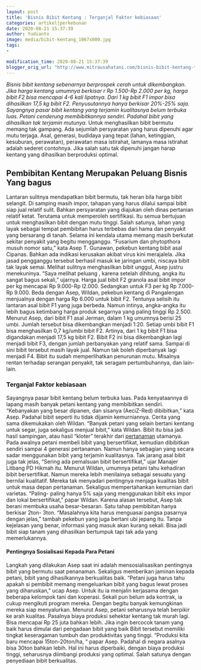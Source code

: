 ```yaml
---
layout: post
title: 'Bisnis Bibit Kentang : Terganjal Faktor kebiasaan'
categories: artikel|perkebunan
date: 2020-08-21 15:37:39
author: Yudianto
image: media/bibit-kentang_1067x800.jpg
tags:
- 

modification_time: 2020-08-21 15:37:39
blogger_orig_url: "http://www.mitrausahatani.com/bisnis-bibit-kentang-terganjal.html"
---
```


_Bisnis bibit kentang sebenarnya berprospek cerah untuk dikembangkan. Jika
harga kentang umumnya berkisar r Rp 1.500-Rp 2.000 per kg, harga bibit F2 bisa
mencapai 4-6 kali lipatnya. Dari 1 kg bibit F1 impor bisa dihasilkan 17,5 kg
bibit F2. Penyusutannya hanya berkisar 20%-25% saja. Sayangnya pasar bibit
kentang yang terjamin kualitasnya belum terbuka luas. Petani cenderung
membibitkannya sendiri. Padahal bibit yang dihasilkan tak terjamin mutunya._
Untuk menghasilkan bibit bermutu memang tak gampang. Ada sejumlah persyaratan
yang harus dipenuhi agar mutu terjaga. Asal, generasi, budidaya yang tepat
(lahan, ketinggian, kesuburan, perawatan), perawatan masa istirahat, lamanya
masa istirahat adalah sederet contohnya. Jika salah satu tak dipenuhi jangan
harap kentang yang dihasilkan berproduksi optimal.

## Pembibitan Kentang Merupakan Peluang Bisnis Yang bagus

Lantaran sulitnya mendapatkan bibit bermutu, tak heran bila harga bibit
selangit. Di samping masih impor, tahapan yang harus dilalui sampai bibit siap
jual relatif sulit. Bahkan persyaratan yang diajukan oleh dinas pertanian
relatif ketat. Terutama untuk memperoleh sertifikasi. Itu semua bertujuan
untuk menghasilkan bibit dengan mutu tinggi. Salah satunya, lahan yang layak
sebagai tempat pembibitan harus terbebas dari hama dan penyakit yang bersarang
di tanah. Selama ini kendala utama memang masih berkutat sekitar penyakit yang
begitu mengganggu. “Fusarium dan phytopthora musuh nomor satu,” kata Asep T.
Gunawan, pekebun kentang bibit asal Cipanas. Bahkan ada indikasi kerusakan
akibat virus kini merajalela. Jika jasad pengganggu tersebut berhasil masuk ke
jaringan umbi, niscaya bibit tak layak semai. Melihat sulitnya menghasilkan
bibit unggul, Asep justru menekuninya. “Saya melihat peluang , karena setelah
dihitung, angka itu sangat bagus sekali,” ujarnya. Harga jual bibit F2 granola
asal bibit impor per kg mencapai Rp 9.000-Rp l2.000. Sedangkan untuk F3 per kg
Rp 7.000-Rp 9.000. Beda dengan Asep, Wildan, pekebun kentang di Pangalengan
menjualnya dengan harga Rp 6.000 untuk bibit F2. Tentunya selisih itu lantaran
asal bibit F1 yang juga berbeda. Namun intinya, angka-angka itu lebih bagus
ketimbang harga produk segarnya yang paling tinggi Rp 2.500. Menurut Asep,
dari bibit F1 asal Jerman, dalam 1 kg umumnya berisi 25 umbi. Jumlah tersebut
bisa dikembangkan menjadi 1:20. Setiap umbi bibit F1 bisa menghasilkan 0,7
kg/umbi bibit F2. Artinya, dari 1 kg bibit F1 bisa digandakan menjadi 17,5 kg
bibit F2. Bibit F2 ini bisa dikembangkan lagi menjadi bibit F3, dengan jumlah
perbanyakan yang relatif sama. Sampai di sini bibit tersebut masih layak jual.
Namun tak boleh diperbanyak lagi menjadi F4. Bibit itu sudah memperlihatkan
penurunan mutu. Misalnya rentan terhadap serangan penyakit, tak seragam
pertumbuhannya, dan lain-lain.

### Terganjal Faktor kebiasaan

Sayangnya pasar bibit kentang belum terbuka luas. Pada kenyataannya di lapang
masih banyak petani kentang yang membibitkan sendiri. “Kebanyakan yang besar
dipanen, dan sisanya (AeciZ-Red) dibibitkan,” kata Asep. Padahal bibit seperti
itu tidak dijamin kemurniannya. Cerita yang sama dikemukakan oleh Wildan.
“Banyak petani yang selain bertani kentang untuk segar, juga sekaligus menjual
bibit,” kata Wildan. Bibit itu bisa jadi hasil sampingan, atau hasil “kloter”
terakhir dari [pertanaman](https://www.mitrausahatani.com/pertanian "pertanaman")
utamanya. Pada awalnya petani membeli bibit yang bersertifikat, kemudian
dibibitkan sendiri sampai 4 generasi pertanaman. Namun hanya sebagian yang
secara sadar menggunakan bibit yang terjamin kualitasnya. Tak jarang asal
bibit juga tak jelas, “Sering ada pemalsuan bibit bersertifikat,” ujar Manajer
Litbang PD Hikmah itu. Menurut Wildan, umumnya petani tahu kehadiran bibit
bersertifikat. Namun mereka lebih menilainya sebagai sesuatu yang bernilai
kualitatif. Mereka tak menyadari pentingnya menjaga kualitas bibit untuk masa
depan pertanaman. Sekaligus mempertahankan kemurnian dari varietas. “Paling-
paling hanya 5% saja yang menggunakan bibit eks impor dan lokal
bersertifikat,” papar Wildan. Karena alasan tersebut, Asep tak berani membuka
usaha besar-besaran. Satu tahap pembibitan hanya berkisar 2ton- 3ton.
“Masalahnya kita harus menguasai pangsa pasarnya dengan jelas,” tambah pekebun
yang juga bertani ubi jepang itu. Tanpa kejelasan yang benar, informasi yang
masuk akan kurang sekali. Bisa jadi bibit siap tanam yang dihasilkan bertumpuk
tapi tak ada yang memerlukannya.

#### Pentingnya Sosialisasi Kepada Para Petani

Langkah yang dilakukan Asep saat ini adalah mensosialisasikan pentingnya bibit
yang bermutu saat penanaman. Sekaligus memberikan jaminan kepada petani, bibit
yang dihasilkannya berkualitas baik. “Petani juga harus tahu apakah si
pembibit memang mengeluarkan bibit yang bagus lewat proses yang diharuskan,”
ucap Asep. Untuk itu ia menjalin kerjasama dengan beberapa kelompok tani dan
koperasi. Sekali pun belum ada kontrak, ia cukup mengikuti program mereka.
Dengan begitu banyak kemungkinan mereka siap menyalurkan. Menurut Asep, petani
seharusnya telah berpikir ke arah kualitas. Pasalnya biaya produksi sehektar
kentang tak murah lagi. Bisa mencapai Rp 25 juta bahkan lebih. Jika ingin
bercocok tanam yang baik harus dimulai dari pengadaan bibit yang baik Bibit
tersebut memiliki tingkat keseragaman tumbuh dan produktivitas yang tinggi.
“Produksi kita baru mencapai 15ton-20ton/ha, “ papar Asep. Padahal di negara
asalnya bisa 30ton bahkan lebih. Hal ini harus diperbaiki, dengan biaya
produksi tinggi, seharusnya diimbangi produksi yang optimal. Salah satunya
dengan penyediaan bibit berkualitas.


